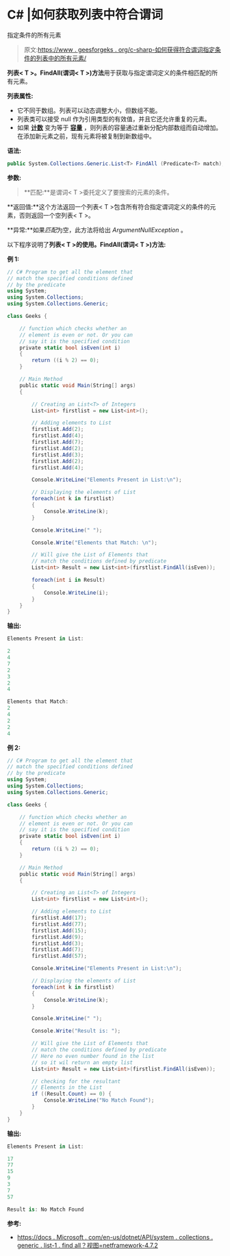 # C# |如何获取列表中符合谓词

指定条件的所有元素

> 原文:[https://www . geesforgeks . org/c-sharp-如何获得符合谓词指定条件的列表中的所有元素/](https://www.geeksforgeeks.org/c-sharp-how-to-get-all-elements-of-a-list-that-match-the-conditions-specified-by-the-predicate/)

**列表< T >。FindAll(谓词< T >)方法**用于获取与指定谓词定义的条件相匹配的所有元素。

**列表属性:**

*   它不同于数组。列表可以动态调整大小，但数组不能。
*   列表类可以接受 null 作为引用类型的有效值，并且它还允许重复的元素。
*   如果 **[计数](https://www.geeksforgeeks.org/c-count-the-total-number-of-elements-in-the-list/)** 变为等于 **[容量](https://www.geeksforgeeks.org/c-capacity-of-a-list/)** ，则列表的容量通过重新分配内部数组而自动增加。在添加新元素之前，现有元素将被复制到新数组中。

**语法:**

```cs
public System.Collections.Generic.List<T> FindAll (Predicate<T> match);
```

**参数:**

> **匹配:**是谓词< T >委托定义了要搜索的元素的条件。

**返回值:**这个方法返回一个列表< T >包含所有符合指定谓词定义的条件的元素，否则返回一个空列表< T >。

**异常:**如果*匹配*为空，此方法将给出 *ArgumentNullException* 。

以下程序说明了**列表< T >的使用。FindAll(谓词< T >)方法:**

**例 1:**

```cs
// C# Program to get all the element that
// match the specified conditions defined
// by the predicate
using System;
using System.Collections;
using System.Collections.Generic;

class Geeks {

    // function which checks whether an
    // element is even or not. Or you can
    // say it is the specified condition
    private static bool isEven(int i)
    {
        return ((i % 2) == 0);
    }

    // Main Method
    public static void Main(String[] args)
    {

        // Creating an List<T> of Integers
        List<int> firstlist = new List<int>();

        // Adding elements to List
        firstlist.Add(2);
        firstlist.Add(4);
        firstlist.Add(7);
        firstlist.Add(2);
        firstlist.Add(3);
        firstlist.Add(2);
        firstlist.Add(4);

        Console.WriteLine("Elements Present in List:\n");

        // Displaying the elements of List
        foreach(int k in firstlist)
        {
            Console.WriteLine(k);
        }

        Console.WriteLine(" ");

        Console.Write("Elements that Match: \n");

        // Will give the List of Elements that
        // match the conditions defined by predicate
        List<int> Result = new List<int>(firstlist.FindAll(isEven));

        foreach(int i in Result)
        {
            Console.WriteLine(i);
        }
    }
}
```

**输出:**

```cs
Elements Present in List:

2
4
7
2
3
2
4

Elements that Match: 
2
4
2
2
4

```

**例 2:**

```cs
// C# Program to get all the element that
// match the specified conditions defined
// by the predicate
using System;
using System.Collections;
using System.Collections.Generic;

class Geeks {

    // function which checks whether an
    // element is even or not. Or you can
    // say it is the specified condition
    private static bool isEven(int i)
    {
        return ((i % 2) == 0);
    }

    // Main Method
    public static void Main(String[] args)
    {

        // Creating an List<T> of Integers
        List<int> firstlist = new List<int>();

        // Adding elements to List
        firstlist.Add(17);
        firstlist.Add(77);
        firstlist.Add(15);
        firstlist.Add(9);
        firstlist.Add(3);
        firstlist.Add(7);
        firstlist.Add(57);

        Console.WriteLine("Elements Present in List:\n");

        // Displaying the elements of List
        foreach(int k in firstlist)
        {
            Console.WriteLine(k);
        }

        Console.WriteLine(" ");

        Console.Write("Result is: ");

        // Will give the List of Elements that
        // match the conditions defined by predicate
        // Here no even number found in the list
        // so it wil return an empty list
        List<int> Result = new List<int>(firstlist.FindAll(isEven));

        // checking for the resultant
        // Elements in the List
        if ((Result.Count) == 0) {
            Console.WriteLine("No Match Found");
        }
    }
}
```

**输出:**

```cs
Elements Present in List:

17
77
15
9
3
7
57

Result is: No Match Found

```

**参考:**

*   [https://docs . Microsoft . com/en-us/dotnet/API/system . collections . generic . list-1 . find all？视图=netframework-4.7.2](https://docs.microsoft.com/en-us/dotnet/api/system.collections.generic.list-1.findall?view=netframework-4.7.2)